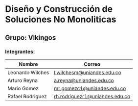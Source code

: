 # Diseño y Construcción de Soluciones No Monoliticas

## Grupo: Vikingos
### Integrantes:
| Nombre                        | Correo                                                            |
| ----------------------------- | ----------------------------------------------------------------- |
|Leonardo Wilches               |l.wilchesm@uniandes.edu.co                                         |
|Arturo Reyna                   |a.reyna@uniandes.edu.co                                            |
|Mario Gomez                    |mr.gomezc1@uniandes.edu.co                                         |
|Rafael Rodriguez                  |rh.rodriguezr1@uniandes.edu.co                                           |
